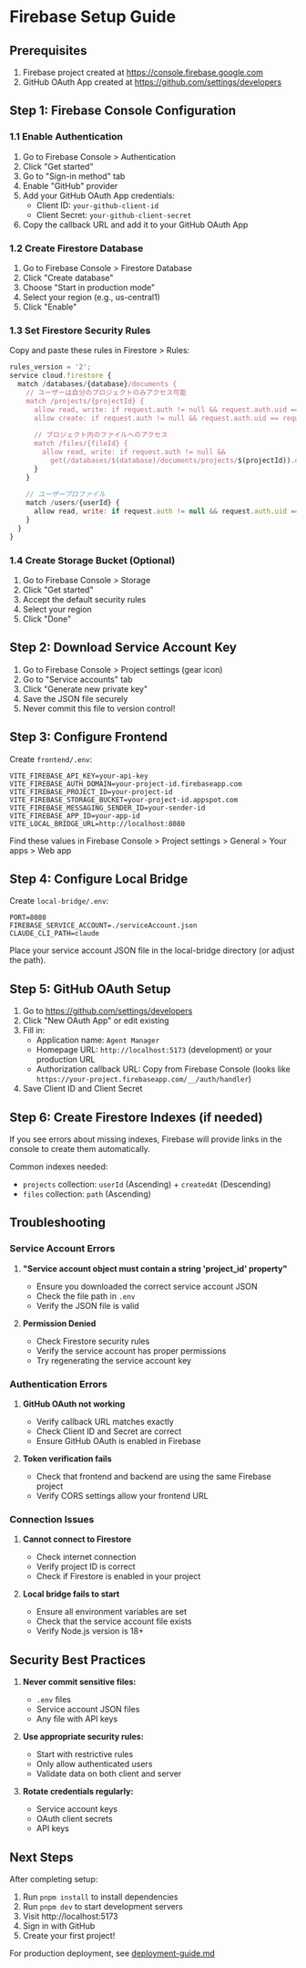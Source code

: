 # Firebase Setup Guide

## Prerequisites

1. Firebase project created at https://console.firebase.google.com
2. GitHub OAuth App created at https://github.com/settings/developers

## Step 1: Firebase Console Configuration

### 1.1 Enable Authentication

1. Go to Firebase Console > Authentication
2. Click "Get started"
3. Go to "Sign-in method" tab
4. Enable "GitHub" provider
5. Add your GitHub OAuth App credentials:
   - Client ID: `your-github-client-id`
   - Client Secret: `your-github-client-secret`
6. Copy the callback URL and add it to your GitHub OAuth App

### 1.2 Create Firestore Database

1. Go to Firebase Console > Firestore Database
2. Click "Create database"
3. Choose "Start in production mode"
4. Select your region (e.g., us-central1)
5. Click "Enable"

### 1.3 Set Firestore Security Rules

Copy and paste these rules in Firestore > Rules:

```javascript
rules_version = '2';
service cloud.firestore {
  match /databases/{database}/documents {
    // ユーザーは自分のプロジェクトのみアクセス可能
    match /projects/{projectId} {
      allow read, write: if request.auth != null && request.auth.uid == resource.data.userId;
      allow create: if request.auth != null && request.auth.uid == request.resource.data.userId;
      
      // プロジェクト内のファイルへのアクセス
      match /files/{fileId} {
        allow read, write: if request.auth != null && 
          get(/databases/$(database)/documents/projects/$(projectId)).data.userId == request.auth.uid;
      }
    }
    
    // ユーザープロファイル
    match /users/{userId} {
      allow read, write: if request.auth != null && request.auth.uid == userId;
    }
  }
}
```

### 1.4 Create Storage Bucket (Optional)

1. Go to Firebase Console > Storage
2. Click "Get started"
3. Accept the default security rules
4. Select your region
5. Click "Done"

## Step 2: Download Service Account Key

1. Go to Firebase Console > Project settings (gear icon)
2. Go to "Service accounts" tab
3. Click "Generate new private key"
4. Save the JSON file securely
5. Never commit this file to version control!

## Step 3: Configure Frontend

Create `frontend/.env`:

```env
VITE_FIREBASE_API_KEY=your-api-key
VITE_FIREBASE_AUTH_DOMAIN=your-project-id.firebaseapp.com
VITE_FIREBASE_PROJECT_ID=your-project-id
VITE_FIREBASE_STORAGE_BUCKET=your-project-id.appspot.com
VITE_FIREBASE_MESSAGING_SENDER_ID=your-sender-id
VITE_FIREBASE_APP_ID=your-app-id
VITE_LOCAL_BRIDGE_URL=http://localhost:8080
```

Find these values in Firebase Console > Project settings > General > Your apps > Web app

## Step 4: Configure Local Bridge

Create `local-bridge/.env`:

```env
PORT=8080
FIREBASE_SERVICE_ACCOUNT=./serviceAccount.json
CLAUDE_CLI_PATH=claude
```

Place your service account JSON file in the local-bridge directory (or adjust the path).

## Step 5: GitHub OAuth Setup

1. Go to https://github.com/settings/developers
2. Click "New OAuth App" or edit existing
3. Fill in:
   - Application name: `Agent Manager`
   - Homepage URL: `http://localhost:5173` (development) or your production URL
   - Authorization callback URL: Copy from Firebase Console (looks like `https://your-project.firebaseapp.com/__/auth/handler`)
4. Save Client ID and Client Secret

## Step 6: Create Firestore Indexes (if needed)

If you see errors about missing indexes, Firebase will provide links in the console to create them automatically.

Common indexes needed:
- `projects` collection: `userId` (Ascending) + `createdAt` (Descending)
- `files` collection: `path` (Ascending)

## Troubleshooting

### Service Account Errors

1. **"Service account object must contain a string 'project_id' property"**
   - Ensure you downloaded the correct service account JSON
   - Check the file path in `.env`
   - Verify the JSON file is valid

2. **Permission Denied**
   - Check Firestore security rules
   - Verify the service account has proper permissions
   - Try regenerating the service account key

### Authentication Errors

1. **GitHub OAuth not working**
   - Verify callback URL matches exactly
   - Check Client ID and Secret are correct
   - Ensure GitHub OAuth is enabled in Firebase

2. **Token verification fails**
   - Check that frontend and backend are using the same Firebase project
   - Verify CORS settings allow your frontend URL

### Connection Issues

1. **Cannot connect to Firestore**
   - Check internet connection
   - Verify project ID is correct
   - Check if Firestore is enabled in your project

2. **Local bridge fails to start**
   - Ensure all environment variables are set
   - Check that the service account file exists
   - Verify Node.js version is 18+

## Security Best Practices

1. **Never commit sensitive files:**
   - `.env` files
   - Service account JSON files
   - Any file with API keys

2. **Use appropriate security rules:**
   - Start with restrictive rules
   - Only allow authenticated users
   - Validate data on both client and server

3. **Rotate credentials regularly:**
   - Service account keys
   - OAuth client secrets
   - API keys

## Next Steps

After completing setup:

1. Run `pnpm install` to install dependencies
2. Run `pnpm dev` to start development servers
3. Visit http://localhost:5173
4. Sign in with GitHub
5. Create your first project!

For production deployment, see [deployment-guide.md](./deployment-guide.md)